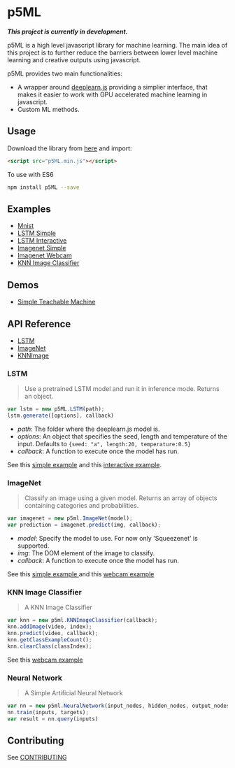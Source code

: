 # p5ML

**_This project is currently in development._**

p5ML is a high level javascript library for machine learning. The main idea of this project is to further reduce the barriers between lower level machine learning and creative outputs using javascript.

p5ML provides two main functionalities:
  - A wrapper around [deeplearn.js](https://github.com/PAIR-code/deeplearnjs) providing a simplier interface, that makes it easier to work with GPU accelerated machine learning in javascript.
  - Custom ML methods.

## Usage 

Download the library from [here](https://raw.githubusercontent.com/ITPNYU/p5-deeplearn-js/master/dist/p5ml.min.js) and import:

```html
<script src="p5ML.min.js"></script>
```

To use with ES6

```bash
npm install p5ML --save
```

## Examples

- [Mnist](examples/mnist)
- [LSTM Simple](examples/lstm_simple)
- [LSTM Interactive](examples/lstm_interactive)
- [Imagenet Simple](examples/imagenet)
- [Imagenet Webcam](examples/imagenetCamera)
- [KNN Image Classifier](examples/KNNImage)

## Demos
- [Simple Teachable Machine](demos/teachableMachine)

## API Reference
 
- [LSTM](#lstm)
- [ImageNet](#imagenet)
- [KNNImage](#KNNImageClassifier)

### LSTM

> Use a pretrained LSTM model and run it in inference mode. Returns an object.

```javascript
var lstm = new p5ML.LSTM(path);
lstm.generate([options], callback)
```

- _path_: The folder where the deeplearn.js model is.  
- _options_: An object that specifies the seed, length and temperature of the input. Defaults to `{seed: "a", length:20, temperature:0.5}`
- _callback_: A function to execute once the model has run. 

See this [simple example](examples/lstm_1) and this [interactive example](examples/lstm_2).

### ImageNet

> Classify an image using a given model. Returns an array of objects containing categories and probabilities.

```javascript
var imagenet = new p5ml.ImageNet(model);
var prediction = imagenet.predict(img, callback);
```

- _model_: Specify the model to use. For now only 'Squeezenet' is supported. 
- _img_: The DOM element of the image to classify.
- _callback_: A function to execute once the model has run. 

See this [simple example ](examples/imagenet) and this [webcam example](examples/imagenetCamera)

### KNN Image Classifier

> A KNN Image Classifier

```javascript
var knn = new p5ml.KNNImageClassifier(callback);
knn.addImage(video, index);
knn.predict(video, callback);
knn.getClassExampleCount();
knn.clearClass(classIndex);
```

See this [webcam example](examples/KNNImage)

### Neural Network

> A Simple Artificial Neural Network

```javascript
var nn = new p5ml.NeuralNetwork(input_nodes, hidden_nodes, output_nodes, learning_rate);
nn.train(inputs, targets);
var result = nn.query(inputs)
```


## Contributing

See [CONTRIBUTING](CONTRIBUTING.md)








